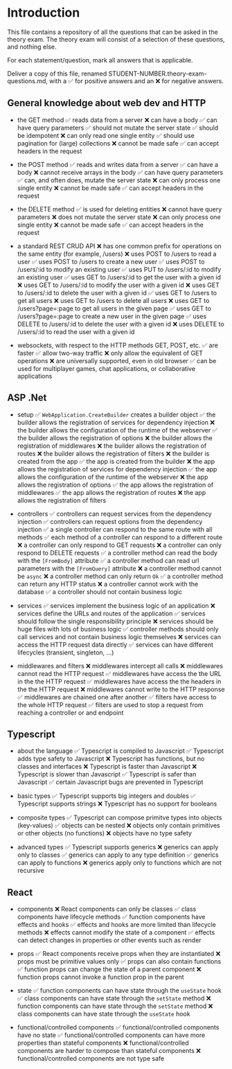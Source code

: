 # Introduction
This file contains a repository of all the questions that can be asked in the theory exam. The theory exam will consist of a selection of these questions, and nothing else.

For each statement/question, mark all answers that is applicable.

Deliver a copy of this file, renamed STUDENT-NUMBER.theory-exam-questions.md, with a ✅ for positive answers and an ❌ for negative answers.

## General knowledge about web dev and HTTP
- the GET method
  ✅ reads data from a server
  ❌ can have a body
  ✅ can have query parameters
  ✅ should not mutate the server state
  ✅ should be idempotent
  ❌ can only read one single entity
  ✅ should use pagination for (large) collections
  ❌ cannot be made safe
  ✅ can accept headers in the request

- the POST method
  ✅ reads and writes data from a server
  ✅ can have a body
  ❌ cannot receive arrays in the body
  ✅ can have query parameters
  ✅ can, and often does, mutate the server state
  ❌ can only process one single entity
  ❌ cannot be made safe
  ✅ can accept headers in the request

- the DELETE method
  ✅ is used for deleting entities
  ❌ cannot have query parameters
  ❌ does not mutate the server state
  ❌ can only process one single entity
  ❌ cannot be made safe
  ✅ can accept headers in the request

- a standard REST CRUD API 
  ❌ has one common prefix for operations on the same entity (for example, /users)
  ❌ uses POST to /users to read a user
  ✅ uses POST to /users to create a new user
  ✅ uses POST to /users/:id to modify an existing user
  ✅ uses PUT to /users/:id to modify an existing user
  ✅ uses GET to /users/:id to get the user with a given id
  ❌ uses GET to /users/:id to modify the user with a given id
  ❌ uses GET to /users/:id to delete the user with a given id
  ✅ uses GET to /users to get all users
  ❌ uses GET to /users to delete all users
  ❌ uses GET to /users?page=:page to get all users in the given page
  ✅ uses GET to /users?page=:page to create a new user in the given page
  ✅ uses DELETE to /users/:id to delete the user with a given id
  ❌ uses DELETE to /users/:id to read the user with a given id

- websockets, with respect to the HTTP methods GET, POST, etc.
  ✅ are faster
  ✅ allow two-way traffic
  ❌ only allow the equivalent of GET operations
  ❌ are universally supported, even in old browser
  ✅ can be used for multiplayer games, chat applications, or collaborative applications

## ASP .Net
- setup
  ✅ `WebApplication.CreateBuilder` creates a builder object
  ✅ the builder allows the registration of services for dependency injection
  ❌ the builder allows the configuration of the runtime of the webserver
  ✅ the builder allows the registration of options
  ❌ the builder allows the registration of middlewares
  ❌ the builder allows the registration of routes
  ❌ the builder allows the registration of filters
  ❌ the builder is created from the app
  ✅ the app is created from the builder
  ❌ the app allows the registration of services for dependency injection
  ✅ the app allows the configuration of the runtime of the webserver
  ❌ the app allows the registration of options
  ✅ the app allows the registration of middlewares
  ✅ the app allows the registration of routes
  ❌ the app allows the registration of filters

- controllers
  ✅ controllers can request services from the dependency injection
  ✅ controllers can request options from the dependency injection
  ✅ a single controller can respond to the same route with all methods
  ✅ each method of a controller can respond to a different route
  ❌ a controller can only respond to GET requests
  ❌ a controller can only respond to DELETE requests
  ✅ a controller method can read the body with the `[FromBody]` attribute
  ✅ a controller method can read url parameters with the `[FromQuery]` attribute
  ❌ a controller method cannot be `async`
  ❌ a controller method can only return `Ok`
  ✅ a controller method can return any HTTP status
  ❌ a controller cannot work with the database
  ✅ a controller should not contain business logic

- services
  ✅ services implement the business logic of an application
  ❌ services define the URLs and routes of the application
  ✅ services should follow the single responsibility principle
  ❌ services should be huge files with lots of business logic
  ✅ controller methods should only call services and not contain business logic themselves
  ❌ services can access the HTTP request data directly
  ✅ services can have different lifecycles (transient, singleton, ...)

- middlewares and filters
  ❌ middlewares intercept all calls
  ❌ middlewares cannot read the HTTP request
  ✅ middlewares have access the the URL in the the HTTP request
  ✅ middlewares have access the the headers in the the HTTP request
  ❌ middlewares cannot write to the HTTP response
  ✅ middlewares are chained one after another
  ✅ filters have access to the whole HTTP request
  ✅ filters are used to stop a request from reaching a controller or and endpoint


## Typescript
- about the language
  ✅ Typescript is compiled to Javascript
  ✅ Typescript adds type safety to Javascript
  ❌ Typescript has functions, but no classes and interfaces
  ❌ Typescript is faster than Javascript
  ❌ Typescript is slower than Javascript
  ✅ Typescript is safer than Javascript
  ✅ certain Javascript bugs are prevented in Typescript

- basic types
  ✅ Typescript supports big integers and doubles
  ✅ Typescript supports strings
  ❌ Typescript has no support for booleans


- composite types
  ✅ Typescript can compose primitve types into objects (key-values)
  ✅ objects can be nested
  ❌ objects only contain primitives or other objects (no functions)
  ❌ objects have no type safety

- advanced types
  ✅ Typescript supports generics
  ❌ generics can apply only to classes
  ✅ generics can apply to any type definition
  ✅ generics can apply to functions
  ❌ generics apply only to functions which are not recursive

## React
- components
  ❌ React components can only be classes
  ✅ class components have lifecycle methods
  ✅ function components have effects and hooks
  ✅ effects and hooks are more limited than lifecycle methods
  ❌ effects cannot modify the state of a component
  ✅ effects can detect changes in properties or other events such as render

- props
  ✅ React components receive props when they are instantiated
  ❌ props must be primitive values only
  ✅ props can also contain functions
  ✅ function props can change the state of a parent component 
  ❌ function props cannot invoke a function prop in the parent

- state
  ✅ function components can have state through the `useState` hook
  ✅ class components can have state through the `setState` method
  ❌ function components can have state through the `setState` method
  ❌ class components can have state through the `useState` hook

- functional/controlled components
  ✅ functional/controlled components have no state
  ✅ functional/controlled components can have more properties than stateful components
  ❌ functional/controlled components are harder to compose than stateful components
  ❌ functional/controlled components are not type safe
